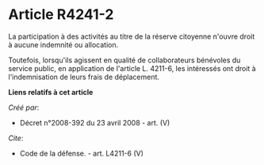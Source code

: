 # Article R4241-2

La participation à des activités au titre de la réserve citoyenne n'ouvre droit à aucune indemnité ou allocation. 

Toutefois, lorsqu'ils agissent en qualité de collaborateurs bénévoles du service public, en application de l'article L.
4211-6, les intéressés ont droit à l'indemnisation de leurs frais de déplacement.

**Liens relatifs à cet article**

_Créé par_:

  - Décret n°2008-392 du 23 avril 2008 - art. (V)

_Cite_:

  - Code de la défense. - art. L4211-6 (V)
